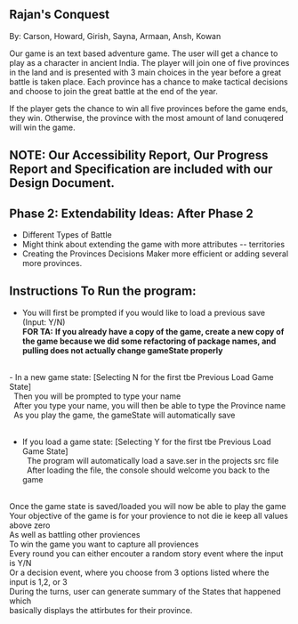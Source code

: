 ## Rajan's Conquest
By: Carson, Howard, Girish, Sayna, Armaan, Ansh, Kowan

Our game is an text based adventure game. The user will get a chance to play as a character in ancient India. The player will join one of five provinces in the land and is presented with 3 main choices in the year before a great battle is taken place. Each province has a chance to make tactical decisions and choose to join the great battle at the end of the year.

 If the player gets the chance to win all five provinces before the game ends, they win. Otherwise, the province with the most amount of land conuqered will win the game.

## NOTE: Our Accessibility Report, Our Progress Report and Specification are included with our Design Document. 
## Phase 2: Extendability Ideas: After Phase 2
- Different Types of Battle
- Might think about extending the game with more attributes -- territories
- Creating the Provinces Decisions Maker more efficient or adding several more provinces.  

## Instructions To Run the program: 
- You will first be prompted if you would like to load a previous save (Input: Y/N) <br />
**FOR TA:**
**If you already have a copy of the game, create a new copy of the game because we did some refactoring of package names, and pulling does not actually change gameState properly**
<br />
- In a new game state: [Selecting N for the first tbe Previous Load Game State] <br />
    &nbsp; Then you will be prompted to type your name <br />
    &nbsp; After you type your name, you will then be able to type the Province name <br />
    &nbsp; As you play the game, the gameState will automatically save <br />
    <br />
    
- If you load a game state: [Selecting Y for the first tbe Previous Load Game State] <br />
    &nbsp; The program will automatically load a save.ser in the projects src file <br />
    &nbsp; After loading the file, the console should welcome you back to the game <br />
    <br />
    
Once the game state is saved/loaded you will now be able to play the game <br />
Your objective of the game is for your provience to not die ie keep all values above zero <br />
As well as battling other proviences <br />
To win the game you want to capture all proviences <br />
Every round you can either encouter a random story event where the input is Y/N <br />
Or a decision event, where you choose from 3 options listed where the input is 1,2, or 3 <br />
During the turns, user can generate summary of the States that happened which <br />
basically displays the attirbutes for their province. <br />
  
